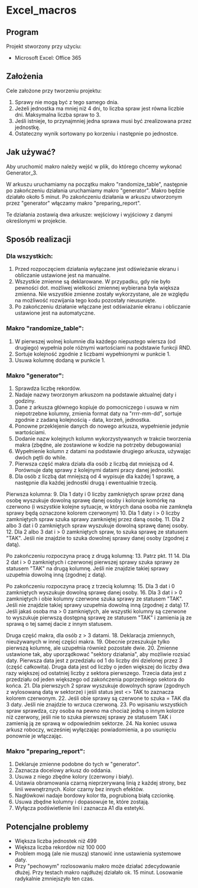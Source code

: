# Excel_macros

## Program
Projekt stworzony przy użyciu:
* Microsoft Excel: Office 365

## Założenia

Cele założone przy tworzeniu projektu:
1. Sprawy nie mogą być z tego samego dnia.
2. Jeżeli jednostka ma mniej niż 4 dni, to liczba spraw jest równa liczbie dni. Maksymalna liczba spraw to 3.
3. Jeśli istnieje, to przynajmniej jedna sprawa musi być zrealizowana przez jednostkę.
4. Ostateczny wynik sortowany po korzeniu i następnie po jednostce.

## Jak używać?
Aby uruchomić makro należy wejść w plik, do którego chcemy wykonać Generator_3.

W arkuszu uruchamiamy na początku makro "randomize_table", następnie po zakończeniu działania uruchamiamy makro "generator". Makro będzie działało około 5 minut. Po zakończeniu działania w arkuszu utworzonym przez "generator" włączamy makro "preparing_report".

Te działania zostawią dwa arkusze: wejściowy i wyjściowy z danymi określonymi w projekcie.

## Sposób realizacji

### Dla wszystkich:
1. Przed rozpoczęciem działania wyłączane jest odświeżanie ekranu i obliczanie ustawione jest na manualne.
2. Wszystkie zmienne są deklarowane. W przypadku, gdy nie było pewności dot. możliwej wielkości zmiennej wybierana była większa zmienna. Nie wszystkie zmienne zostały wykorzystane, ale ze względu na możliwość rozwijania tego kodu pozostały nieusunięte.
3. Po zakończeniu działanie włączane jest odświażanie ekranu i obliczanie ustawione jest na automatyczne.

### Makro "randomize_table":
1. W pierwszej wolnej kolumnie dla każdego niepustego wiersza (od drugiego) wypełnia pole różnymi wartościami na podstawie funkcji RND.
2. Sortuje kolejność zgodnie z liczbami wypełnionymi w punkcie 1.
3. Usuwa kolumnę dodaną w punkcie 1.

### Makro "generator":
1. Sprawdza liczbę rekordów.
2. Nadaje nazwy tworzonym arkuszom na podstawie aktualnej daty i godziny.
3. Dane z arkusza głównego kopiuje do pomocniczego i usuwa w nim niepotrzebne kolumny, zmienia format daty na "rrrr-mm-dd", sortuje zgodnie z zadaną kolejnością - data, korzeń, jednostka.
4. Ponowne przeklejenie danych do nowego arkusza, wypełnienie jedynie wartościami.
5. Dodanie nazw kolejnych kolumn wykorzystywanych w trakcie tworzenia makra (zbędne, ale zostawione w kodzie na potrzeby debugowania)
6. Wypełnienie kolumn z datami na podstawie drugiego arkusza, używając dwóch pętli do while.
7. Pierwsza część makra działa dla osób z liczbą dat mniejszą od 4. Porównuje datę sprawy z kolejnymi datami pracy danej jednostki.
8. Dla osób z liczbą dat mniejszą od 4 wypisuje dla każdej 1 sprawę, a następnie dla każdej jednostki drugą i ewentualnie trzecią.

Pierwsza kolumna:
9. Dla 1 daty i 0 liczby zamkniętych spraw przez daną osobę wyszukuje dowolną sprawę danej osoby i koloruje komórkę na czerwono (i wszystkie kolejne sytuacje, w których dana osoba nie zamknęła sprawy będą oznaczone kolorem czerwonym)
10. Dla 1 daty i > 0 liczby zamkniętych spraw szuka sprawy zamkniętej przez daną osobę.
11. Dla 2 albo 3 dat i 0 zamkniętych spraw wyszukuje dowolną sprawę danej osoby.
12. Dla 2 albo 3 dat i > 0 zamkniętych spraw, to szuka sprawę ze statusem "TAK". Jeśli nie znajdzie to szuka dowolnej sprawy danej osoby (zgodnej z datą).

Po zakończeniu rozpoczyna pracę z drugą kolumną:
13. Patrz pkt. 11
14. Dla 2 dat i > 0 zamkniętych i czerwonej pierwszej sprawy szuka sprawy ze statusem "TAK" na drugą kolumnę. Jeśli nie znajdzie takiej sprawy uzupełnia dowolną inną (zgodnej z datą).

Po zakończeniu rozpoczyna pracę z trzecią kolumną:
15. Dla 3 dat i 0 zamkniętych wyszukuje dowolną sprawę danej osoby.
16. Dla 3 dat i > 0 zamkniętych i obie kolumny czerwone szuka sprawy ze statusem "TAK". Jeśli nie znajdzie takiej sprawy uzupełnia dowolną inną (zgodnej z datą)
17. Jeśli jakaś osoba ma > 0 zamkniętych, ale wszystki kolumny są czerwone to wyszukuje pierwszą dostępną sprawę ze statusem "TAK" i zamienia ją ze sprawą o tej samej dacie z innym statusem.

Druga część makra, dla osób z > 3 datami.
18. Deklaracja zmiennych, nieużywanych w innej części makra.
19. Obecnie przeszukuje tylko pierwszą kolumnę, ale uzupełnia również pozostałe dwie.
20. Zmienne ustawione tak, aby uporządkować "sektory działania", aby możliwie rozsiać daty. Pierwsza data jest z przedziału od 1 do liczby dni dzielonej przez 3 (część całkowita). Druga data jest od liczby o jeden większej do liczby dwa razy większej od ostatniej liczby z sektora pierwszego. Trzecia data jest z przedziału od jeden większego od zakończenia poprzedniego sektora do końca.
21. Dla pierwszych 2 spraw wyszukuje dowolnych spraw (zgodnych z wylosowaną datą w sektorze) i jeśli status jest <> TAK to zaznacza kolorem czerwonym.
22. Jeśli obie sprawy są czerwone to szuka = TAK dla 3 daty. Jeśli nie znajdzie to wrzuca czerwoną.
23. Po wpisaniu wszystkich spraw sprawdza, czy osoba na pewno ma chociaż jedną o innym kolorze niż czerwony, jeśli nie to szuka pierwszej sprawy ze statusem TAK i zamienią ją ze sprawą w odpowiednim sektorze.
24. Na koniec usuwa arkusz roboczy, wcześniej wyłączając powiadomienia, a po usunięciu ponownie je włączając.

### Makro "preparing_report":
1. Deklaruje zmienne podobne do tych w "generator".
2. Zaznacza docelowy arkusz do oddania.
3. Usuwa z niego zbędne kolory (czerwony i biały).
4. Ustawia obramowania czarną nieprzerywaną linią z każdej strony, bez linii wewnętrznych. Kolor czarny bez innych efektów.
5. Nagłówkowi nadaje bordowy kolor tła, pogrubioną białą czcionkę.
6. Usuwa zbędne kolumny i dopasowuje te, które zostają.
7. Wyłącza podświetlenie lini i zaznacza A1 dla estetyki.

## Potencjalne problemy
* Większa liczba jednostek niż 499
* Większa liczba rekordów niż 100 000
* Problem mogą (ale nie muszą) stanowić inne ustawienia systemowe daty.
* Przy "pechowym" rozlosowaniu makro może działać zdecydowanie dłużej. Przy testach makro najdłużej działało ok. 15 minut. Losowanie radykalnie zmniejszyło ten czas.
